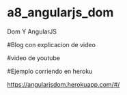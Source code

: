 # a8_angularjs_dom

Dom Y AngularJS 


#Blog con explicacion de video



#video de youtube



#Ejemplo corriendo en heroku

https://angularjsdom.herokuapp.com/#/

